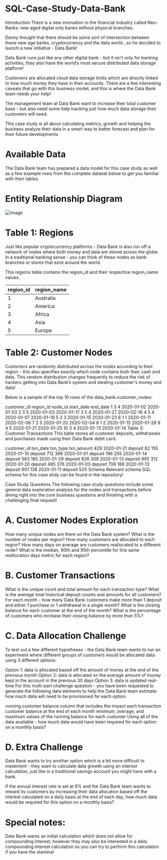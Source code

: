 # SQL-Case-Study-Data-Bank
Introduction
There is a new innovation in the financial industry called Neo-Banks: new aged
digital only banks without physical branches.

Danny thought that there should be some sort of intersection between these
new age banks, cryptocurrency and the data world…so he decided to launch a
new initiative - Data Bank!

Data Bank runs just like any other digital bank - but it isn’t only for banking
activities, they also have the world’s most secure distributed data storage
platform!

Customers are allocated cloud data storage limits which are directly linked to
how much money they have in their accounts. There are a few interesting
caveats that go with this business model, and this is where the Data Bank
team needs your help!

The management team at Data Bank want to increase their total customer
base - but also need some help tracking just how much data storage their
customers will need.

This case study is all about calculating metrics, growth and helping the
business analyze their data in a smart way to better forecast and plan for their
future developments

# Available Data
The Data Bank team has prepared a data model for this case study as well as a few example rows from the complete dataset below to get you familiar with their tables.

# Entity Relationship Diagram

![image](https://github.com/LaeeqAhmad88/SQL-Case-Study-Data-Bank/assets/143387882/e648fe0b-387a-4fa0-9939-123eb6769dbb)


# Table 1: Regions
Just like popular cryptocurrency platforms - Data Bank is also run off a network of nodes where both money and data are stored across the globe. In a traditional banking sense - you can think of these nodes as bank branches or stores that exist around the world.

This regions table contains the region_id and their respective region_name values.

| region_id |	region_name|
|-----------|------------|
| 1	| Australia |
| 2	| America |
| 3	| Africa |
| 4	| Asia |
| 5	| Europe |
# Table 2: Customer Nodes
Customers are randomly distributed across the nodes according to their region - this also specifies exactly which node contains both their cash and data. This random distribution changes frequently to reduce the risk of hackers getting into Data Bank’s system and stealing customer's money and data!

Below is a sample of the top 10 rows of the data_bank.customer_nodes:

customer_id	region_id	node_id	start_date	end_date
1	3	4	2020-01-02	2020-01-03
2	3	5	2020-01-03	2020-01-17
3	5	4	2020-01-27	2020-02-18
4	5	4	2020-01-07	2020-01-19
5	3	3	2020-01-15	2020-01-23
6	1	1	2020-01-11	2020-02-06
7	2	5	2020-01-20	2020-02-04
8	1	2	2020-01-15	2020-01-28
9	4	5	2020-01-21	2020-01-25
10	3	4	2020-01-13	2020-01-14
Table 3: Customer Transactions
This table stores all customer deposits, withdrawals and purchases made using their Data Bank debit card.

customer_id	txn_date	txn_type	txn_amount
429	2020-01-21	deposit	82
155	2020-01-10	deposit	712
398	2020-01-01	deposit	196
255	2020-01-14	deposit	563
185	2020-01-29	deposit	626
309	2020-01-13	deposit	995
312	2020-01-20	deposit	485
376	2020-01-03	deposit	706
188	2020-01-13	deposit	601
138	2020-01-11	deposit	520
Schema
Relevant schema SQL schema for this case stidy can be found in the repository!

Case Study Questions
The following case study questions include some general data exploration analysis for the nodes and transactions before diving right into the core business questions and finishing with a challenging final request!

# A. Customer Nodes Exploration
How many unique nodes are there on the Data Bank system?
What is the number of nodes per region?
How many customers are allocated to each region?
How many days on average are customers reallocated to a different node?
What is the median, 80th and 95th percentile for this same reallocation days metric for each region?
# B. Customer Transactions
What is the unique count and total amount for each transaction type?
What is the average total historical deposit counts and amounts for all customers?
For each month - how many Data Bank customers make more than 1 deposit and either 1 purchase or 1 withdrawal in a single month?
What is the closing balance for each customer at the end of the month?
What is the percentage of customers who increase their closing balance by more than 5%?
# C. Data Allocation Challenge
To test out a few different hypotheses - the Data Bank team wants to run an experiment where different groups of customers would be allocated data using 3 different options:

Option 1: data is allocated based off the amount of money at the end of the previous month
Option 2: data is allocated on the average amount of money kept in the account in the previous 30 days
Option 3: data is updated real-time
For this multi-part challenge question - you have been requested to generate the following data elements to help the Data Bank team estimate how much data will need to be provisioned for each option:

running customer balance column that includes the impact each transaction
customer balance at the end of each month
minimum, average, and maximum values of the running balance for each customer
Using all of the data available - how much data would have been required for each option on a monthly basis?

# D. Extra Challenge
Data Bank wants to try another option which is a bit more difficult to implement - they want to calculate data growth using an interest calculation, just like in a traditional savings account you might have with a bank.

If the annual interest rate is set at 6% and the Data Bank team wants to reward its customers by increasing their data allocation based off the interest calculated on a daily basis at the end of each day, how much data would be required for this option on a monthly basis?

# Special notes:
Data Bank wants an initial calculation which does not allow for compounding interest, however they may also be interested in a daily compounding interest calculation so you can try to perform this calculation if you have the stamina!





